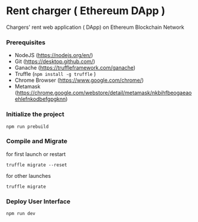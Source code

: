 # Rent charger ( Ethereum DApp )

 Chargers' rent web application ( DApp) on Ethereum Blockchain Network

### Prerequisites
- NodeJS (https://nodejs.org/en/)
- Git (https://desktop.github.com/) 
- Ganache (https://truffleframework.com/ganache) 
- Truffle (``` npm install -g truffle ``` )
- Chrome Browser (https://www.google.com/chrome/)
- Metamask (https://chrome.google.com/webstore/detail/metamask/nkbihfbeogaeaoehlefnkodbefgpgknn)


### Initialize the project
``` 
npm run prebuild
```


### Compile and Migrate
for first launch or restart
```
truffle migrate --reset
```
for other launches
```
truffle migrate
```

### Deploy User Interface
```
npm run dev
```

